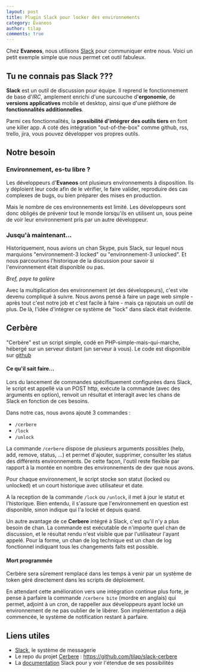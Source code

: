 ```yaml
---
layout: post
title: Plugin Slack pour locker des environnements
category: Evaneos
author: tilap
comments: true
---
```


Chez **Evaneos**, nous utilisons [Slack](http://slack.com/) pour communiquer entre nous. Voici un petit exemple simple que nous permet cet outil fabuleux.

## Tu ne connais pas Slack ???

 **Slack** est un outil de discussion pour équipe. Il reprend le fonctionnement de base d'_IRC_, amplement enrichi d'une surcouche d'**ergonomie**, de **versions applicatives** mobile et desktop, ainsi que d'une pléthore de **fonctionnalités additionnelles**.

Parmi ces fonctionnalités, la **possibilité d'intégrer des outils tiers** en font une killer app. A coté des intégration "out-of-the-box" comme github, rss, trello, jira, vous pouvez développer vos propres outils.


## Notre besoin

### Environnement, es-tu libre ?

Les développeurs d'**Evaneos** ont plusieurs environnements à disposition. Ils y déploient leur code afin de le vérifier, le faire valider, reproduire des cas complexes de bugs, ou bien préparer des mises en production.

Mais le nombre de ces environnements est limité. Les développeurs sont donc obligés de prévenir tout le monde lorsqu'ils en utilisent un, sous peine de voir leur environnement pris par un autre développeur.

### Jusqu'à maintenant...

Historiquement, nous avions un chan Skype, puis Slack, sur lequel nous marquions "environnement-3 locked" ou "environnement-3 unlocked". Et nous parcourions l'historique de la discussion pour savoir si l'environnement était disponible ou pas.

_Bref, paye ta galère_

Avec la multiplication des environnement (et des développeurs), c'est vite devenu compliqué à suivre. Nous avons pensé à faire un page web simple - après tout c'est notre job et c'est facile à faire - mais ça rajoutais un outil de plus. De là, l'idée d'intégrer ce système de "lock" dans slack était évidente.

## Cerbère

"Cerbère" est un script simple, codé en PHP-simple-mais-qui-marche, hébergé sur un serveur distant (un serveur à vous). Le code est disponible sur [github](https://github.com/tilap/slack-cerbere)

#### Ce qu'il sait faire...

Lors du lancement de commandes spécifiquement configurées dans Slack, le script est appellé via un POST http, exécute la commande (avec des arguments en option), renvoit un résultat et interagit avec les chans de Slack en fonction de ces besoins.

Dans notre cas, nous avons ajouté 3 commandes :

- `/cerbere`
- `/lock`
- `/unlock`

La commande `/cerbere` dispose de plusieurs arguments possibles (help, add, remove, status, ...) et permet d'ajouter, supprimer, consulter les status des différents environnements. De cette façon, l'outil reste flexible par rapport à la montée en nombre des environnements de dev que nous avons.

Pour chaque environnement, le script stocke son statut (locked ou unlocked) et un court historique avec utilisateur et date.

A la reception de la commande `/lock` ou `/unlock`, il met à jour le statut et l'historique. Bien entendu, il s'assure que l'environnement en question est disponible, sinon indique qui l'a locké et depuis quand.

Un autre avantage de ce **Cerbere** intégré à Slack, c'est qu'il n'y a plus besoin de chan. La commande est exécutable de n'importe quel chan de discussion, et le résultat rendu n'est visible que par l'utilisateur l'ayant appelé. Pour la forme, un chan de log technique est un chan de log fonctionnel indiquant tous les changements faits est possible.

#### Mort programmée

Cerbère sera sûrement remplacé dans les temps à venir par un système de token géré directement dans les scripts de déploiement.

En attendant cette amélioration vers une intégration continue plus forte, je pense à parfaire la commande `/cerbere bite` (mordre en anglais) qui permet, adjoint à un cron, de rappeller aux développeurs ayant locké un environnement de ne pas oublier de le libérer. Son implémentation a déjà commencée, le système de notification restant à parfaire.

## Liens utiles

- [Slack](https://slack.com/), le système de messagerie
- Le repo du projet [Cerbere](https://github.com/tilap/slack-cerbere) : https://github.com/tilap/slack-cerbere
- La [documentation](https://api.slack.com/) Slack pour y voir l'étendue de ses possibilités
